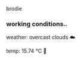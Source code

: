 brodie

<!--weather_start-->
### working conditions..

weather: overcast clouds ☁️

temp: 15.74 °C 👕

<!--weather_end-->
